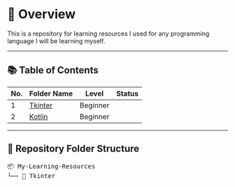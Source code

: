 # 🧭 Overview

This is a repository for learning resources I used for any programming language I will be learning myself.

---

## 📚 Table of Contents
| No. | Folder Name | Level | Status |
|-----|--------------|------|--------|
| 1 | [Tkinter](Tkinter/) | Beginner |
| 2 | [Kotlin]() | Beginner |

---

## 📁 Repository Folder Structure
<pre>
📦 My-Learning-Resources
└── 📂 Tkinter
</pre>
